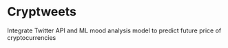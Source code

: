 # Cryptweets
Integrate Twitter API and ML mood analysis model to predict future price of cryptocurrencies
